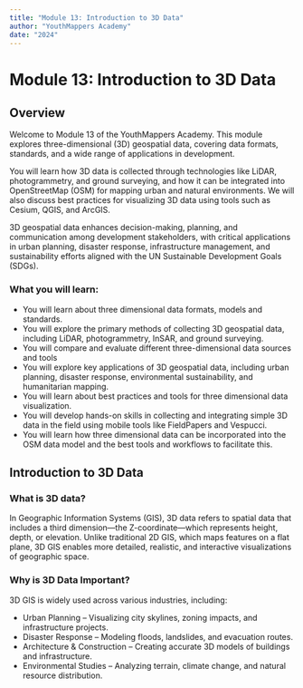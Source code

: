 ```yaml
---
title: "Module 13: Introduction to 3D Data"
author: "YouthMappers Academy"
date: "2024"
---
```


# Module 13: Introduction to 3D Data

## Overview

Welcome to Module 13 of the YouthMappers Academy. This module explores three-dimensional (3D) geospatial data, covering data formats, standards, and a wide range of applications in development. 

You will learn how 3D data is collected through technologies like LiDAR, photogrammetry, and ground surveying, and how it can be integrated into OpenStreetMap (OSM) for mapping urban and natural environments. We will also discuss best practices for visualizing 3D data using tools such as Cesium, QGIS, and ArcGIS.

3D geospatial data enhances decision-making, planning, and communication among development stakeholders, with critical applications in urban planning, disaster response, infrastructure management, and sustainability efforts aligned with the UN Sustainable Development Goals (SDGs).

### What you will learn:
- You will learn about three dimensional data formats, models and standards.
- You will explore the primary methods of collecting 3D geospatial data, including LiDAR, photogrammetry, InSAR, and ground surveying.
- You will compare and evaluate different three-dimensional data sources and tools
- You will explore key applications of 3D geospatial data, including urban planning, disaster response, environmental sustainability, and humanitarian mapping.
- You will learn about best practices and tools for three dimensional data visualization.
- You will develop hands-on skills in collecting and integrating simple 3D data in the field using mobile tools like FieldPapers and Vespucci.
- You will learn how three dimensional data can be incorporated into the OSM data model and the best tools and workflows to facilitate this. 


## Introduction to 3D Data

### What is 3D data?
In Geographic Information Systems (GIS), 3D data refers to spatial data that includes a third dimension—the Z-coordinate—which represents height, depth, or elevation. Unlike traditional 2D GIS, which maps features on a flat plane, 3D GIS enables more detailed, realistic, and interactive visualizations of geographic space. 

### **Why is 3D Data Important?**
 
3D GIS is widely used across various industries, including:
- Urban Planning – Visualizing city skylines, zoning impacts, and infrastructure projects.
- Disaster Response – Modeling floods, landslides, and evacuation routes.
- Architecture & Construction – Creating accurate 3D models of buildings and infrastructure.
- Environmental Studies – Analyzing terrain, climate change, and natural resource distribution.
